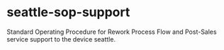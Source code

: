 seattle-sop-support
===================

Standard Operating Procedure for Rework Process Flow and Post-Sales service support to the device seattle.
